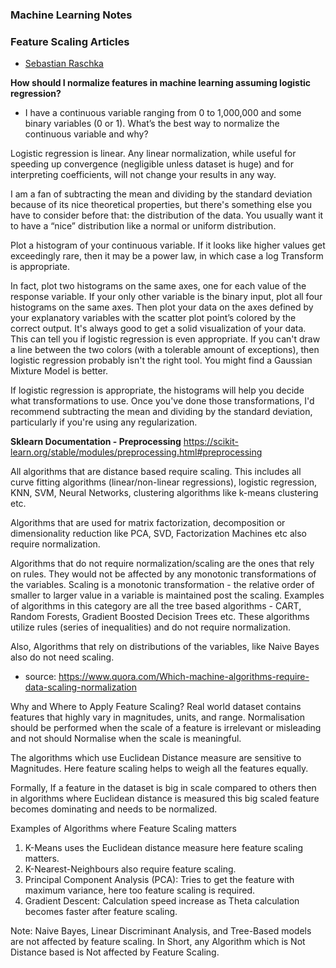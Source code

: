 ### Machine Learning Notes

### Feature Scaling Articles
- [Sebastian Raschka](https://sebastianraschka.com/Articles/2014_about_feature_scaling.html)

**How should I normalize features in machine learning assuming logistic regression?**
- I have a continuous variable ranging from 0 to 1,000,000 and some binary variables (0 or 1). What’s the best way to normalize the continuous variable and why?

Logistic regression is linear. Any linear normalization, while useful for speeding up convergence (negligible unless dataset is huge) and for interpreting coefficients, will not change your results in any way.

I am a fan of subtracting the mean and dividing by the standard deviation because of its nice theoretical properties, but there's something else you have to consider before that: the distribution of the data. You usually want it to have a “nice” distribution like a normal or uniform distribution.

Plot a histogram of your continuous variable. If it looks like higher values get exceedingly rare, then it may be a power law, in which case a log Transform is appropriate.

In fact, plot two histograms on the same axes, one for each value of the response variable. If your only other variable is the binary input, plot all four histograms on the same axes. Then plot your data on the axes defined by your explanatory variables with the scatter plot point’s colored by the correct output. It's always good to get a solid visualization of your data. This can tell you if logistic regression is even appropriate. If you can't draw a line between the two colors (with a tolerable amount of exceptions), then logistic regression probably isn't the right tool. You might find a Gaussian Mixture Model is better.

If logistic regression is appropriate, the histograms will help you decide what transformations to use. Once you've done those transformations, I'd recommend subtracting the mean and dividing by the standard deviation, particularly if you're using any regularization.


**Sklearn Documentation - Preprocessing**
https://scikit-learn.org/stable/modules/preprocessing.html#preprocessing


All algorithms that are distance based require scaling. This includes all curve fitting algorithms (linear/non-linear regressions), logistic regression, KNN, SVM, Neural Networks, clustering algorithms like k-means clustering etc.

Algorithms that are used for matrix factorization, decomposition or dimensionality reduction like PCA, SVD, Factorization Machines etc also require normalization.

Algorithms that do not require normalization/scaling are the ones that rely on rules. They would not be affected by any monotonic transformations of the variables. Scaling is a monotonic transformation - the relative order of smaller to larger value in a variable is maintained post the scaling. Examples of algorithms in this category are all the tree based algorithms - CART, Random Forests, Gradient Boosted Decision Trees etc. These algorithms utilize rules (series of inequalities) and do not require normalization.

Also, Algorithms that rely on distributions of the variables, like Naive Bayes also do not need scaling.
- source: https://www.quora.com/Which-machine-algorithms-require-data-scaling-normalization

Why and Where to Apply Feature Scaling?
Real world dataset contains features that highly vary in magnitudes, units, and range. Normalisation should be performed when the scale of a feature is irrelevant or misleading and not should Normalise when the scale is meaningful.

The algorithms which use Euclidean Distance measure are sensitive to Magnitudes. Here feature scaling helps to weigh all the features equally.

Formally, If a feature in the dataset is big in scale compared to others then in algorithms where Euclidean distance is measured this big scaled feature becomes dominating and needs to be normalized.

Examples of Algorithms where Feature Scaling matters
1. K-Means uses the Euclidean distance measure here feature scaling matters.
2. K-Nearest-Neighbours also require feature scaling.
3. Principal Component Analysis (PCA): Tries to get the feature with maximum variance, here too feature scaling is required.
4. Gradient Descent: Calculation speed increase as Theta calculation becomes faster after feature scaling.

Note: Naive Bayes, Linear Discriminant Analysis, and Tree-Based models are not affected by feature scaling.
In Short, any Algorithm which is Not Distance based is Not affected by Feature Scaling.


 
